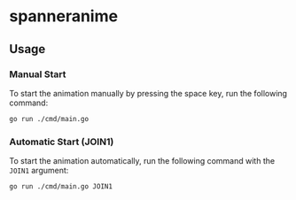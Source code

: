 # spanneranime

## Usage

### Manual Start

To start the animation manually by pressing the space key, run the following command:

```bash
go run ./cmd/main.go
```

### Automatic Start (JOIN1)

To start the animation automatically, run the following command with the `JOIN1` argument:

```bash
go run ./cmd/main.go JOIN1
```

